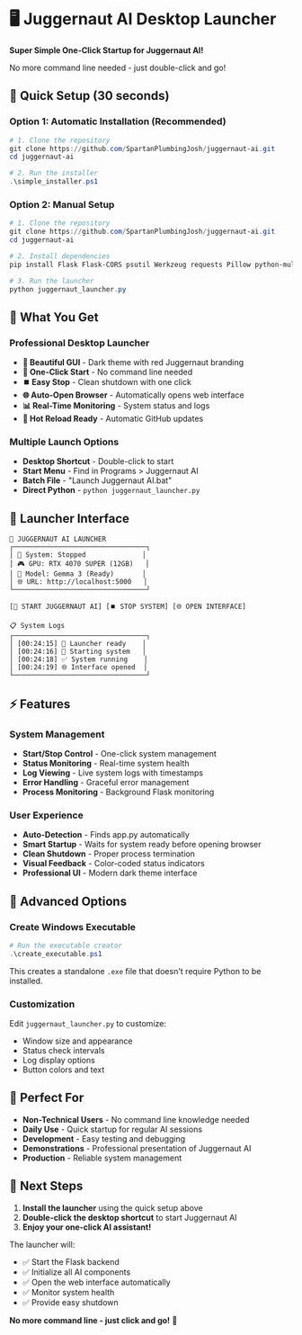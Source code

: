 # 🖥️ Juggernaut AI Desktop Launcher

**Super Simple One-Click Startup for Juggernaut AI!**

No more command line needed - just double-click and go!

## 🚀 Quick Setup (30 seconds)

### Option 1: Automatic Installation (Recommended)
```powershell
# 1. Clone the repository
git clone https://github.com/SpartanPlumbingJosh/juggernaut-ai.git
cd juggernaut-ai

# 2. Run the installer
.\simple_installer.ps1
```

### Option 2: Manual Setup
```powershell
# 1. Clone the repository
git clone https://github.com/SpartanPlumbingJosh/juggernaut-ai.git
cd juggernaut-ai

# 2. Install dependencies
pip install Flask Flask-CORS psutil Werkzeug requests Pillow python-multipart

# 3. Run the launcher
python juggernaut_launcher.py
```

## 🎯 What You Get

### Professional Desktop Launcher
- **🤖 Beautiful GUI** - Dark theme with red Juggernaut branding
- **🚀 One-Click Start** - No command line needed
- **⏹️ Easy Stop** - Clean shutdown with one click
- **🌐 Auto-Open Browser** - Automatically opens web interface
- **📊 Real-Time Monitoring** - System status and logs
- **🔄 Hot Reload Ready** - Automatic GitHub updates

### Multiple Launch Options
- **Desktop Shortcut** - Double-click to start
- **Start Menu** - Find in Programs > Juggernaut AI
- **Batch File** - "Launch Juggernaut AI.bat"
- **Direct Python** - `python juggernaut_launcher.py`

## 📱 Launcher Interface

```
🤖 JUGGERNAUT AI LAUNCHER
┌─────────────────────────────────┐
│ 🔴 System: Stopped              │
│ 🎮 GPU: RTX 4070 SUPER (12GB)   │
│ 🧠 Model: Gemma 3 (Ready)       │
│ 🌐 URL: http://localhost:5000   │
└─────────────────────────────────┘

[🚀 START JUGGERNAUT AI] [⏹️ STOP SYSTEM] [🌐 OPEN INTERFACE]

📋 System Logs
┌─────────────────────────────────┐
│ [00:24:15] 🤖 Launcher ready    │
│ [00:24:16] 🚀 Starting system   │
│ [00:24:18] ✅ System running    │
│ [00:24:19] 🌐 Interface opened  │
└─────────────────────────────────┘
```

## ⚡ Features

### System Management
- **Start/Stop Control** - One-click system management
- **Status Monitoring** - Real-time system health
- **Log Viewing** - Live system logs with timestamps
- **Error Handling** - Graceful error management
- **Process Monitoring** - Background Flask monitoring

### User Experience
- **Auto-Detection** - Finds app.py automatically
- **Smart Startup** - Waits for system ready before opening browser
- **Clean Shutdown** - Proper process termination
- **Visual Feedback** - Color-coded status indicators
- **Professional UI** - Modern dark theme interface

## 🔧 Advanced Options

### Create Windows Executable
```powershell
# Run the executable creator
.\create_executable.ps1
```

This creates a standalone `.exe` file that doesn't require Python to be installed.

### Customization
Edit `juggernaut_launcher.py` to customize:
- Window size and appearance
- Status check intervals
- Log display options
- Button colors and text

## 🎯 Perfect For

- **Non-Technical Users** - No command line knowledge needed
- **Daily Use** - Quick startup for regular AI sessions
- **Development** - Easy testing and debugging
- **Demonstrations** - Professional presentation of Juggernaut AI
- **Production** - Reliable system management

## 🚀 Next Steps

1. **Install the launcher** using the quick setup above
2. **Double-click the desktop shortcut** to start Juggernaut AI
3. **Enjoy your one-click AI assistant!**

The launcher will:
- ✅ Start the Flask backend
- ✅ Initialize all AI components
- ✅ Open the web interface automatically
- ✅ Monitor system health
- ✅ Provide easy shutdown

**No more command line - just click and go!** 🎉

